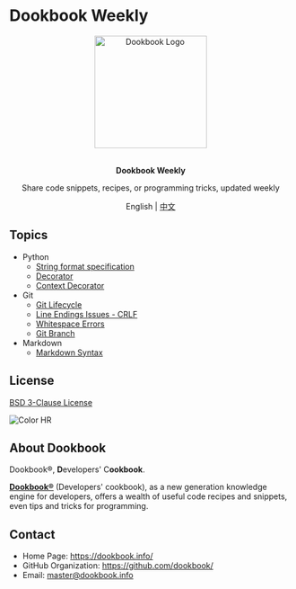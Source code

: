 # Dookbook Weekly

<div align="center">
  <img src="https://dookbook.info/dj-static/dookbook/img/logo-tail.svg" alt="Dookbook Logo" width="200" height="200" title="Dookbook Logo">
  <br><br>
  <p><strong>Dookbook Weekly</strong></p>
  <p>Share code snippets, recipes, or programming tricks, updated weekly</p>
</div>

<p align="center">
  <span>English</span> |
  <a href="https://github.com/dookbook/dookbook-weekly/blob/main/README.zh-Hans.md">中文</a>
</p>

## Topics

- Python
  - [String format specification](https://dookbook.info/content/6214487a4d9f1a1af7681157/)
  - [Decorator](https://dookbook.info/content/6267ff854d9f1a1af7c89e6e/)
  - [Context Decorator](https://dookbook.info/content/626a6fe74d9f1a1af7cb4a36/)
- Git
  - [Git Lifecycle](https://dookbook.info/content/62289f7c4d9f1a1af7817749/)
  - [Line Endings Issues - CRLF](https://dookbook.info/content/6231fc5f4d9f1a1af78d911d/)
  - [Whitespace Errors](https://dookbook.info/content/62309c8a4d9f1a1af78b8af1/)
  - [Git Branch](https://dookbook.info/content/624ef7034d9f1a1af7aa4f6c/)
- Markdown
  - [Markdown Syntax](https://dookbook.info/content/62049b264d9f1a1af723760e/)

## License

[BSD 3-Clause License](https://github.com/dookbook/dookbook-weekly/blob/main/LICENSE)

![Color HR](https://dookbook.info/color-hr.png)

## About Dookbook

Dookbook®, **D**evelopers' C**ookbook**.

**[Dookbook®](https://dookbook.info/)** (Developers' cookbook), as a new generation knowledge engine for developers,
offers a wealth of useful code recipes and snippets, even tips and tricks for programming.

## Contact

- Home Page: <https://dookbook.info/>
- GitHub Organization: <https://github.com/dookbook/>
- Email: master@dookbook.info
